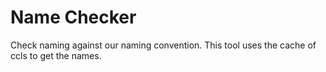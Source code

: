 # Name Checker
Check naming against our naming convention. This tool uses the cache of ccls to get the names.
